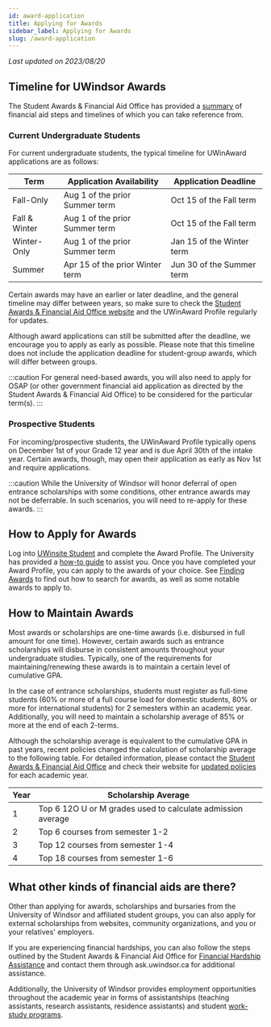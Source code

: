 ```yaml
---
id: award-application
title: Applying for Awards
sidebar_label: Applying for Awards
slug: /award-application
---
```


_Last updated on 2023/08/20_

## Timeline for UWindsor Awards

The Student Awards & Financial Aid Office has provided a [summary](https://www.uwindsor.ca/studentawards/431/financial-aid-steps) of financial aid steps and timelines of which you can take reference from.

### Current Undergraduate Students

For current undergraduate students, the typical timeline for UWinAward applications are as follows:

| Term          | Application Availability        | Application Deadline      |
| ------------- | ------------------------------- | ------------------------- |
| Fall-Only     | Aug 1 of the prior Summer term  | Oct 15 of the Fall term   |
| Fall & Winter | Aug 1 of the prior Summer term  | Oct 15 of the Fall term   |
| Winter-Only   | Aug 1 of the prior Summer term  | Jan 15 of the Winter term |
| Summer        | Apr 15 of the prior Winter term | Jun 30 of the Summer term |

Certain awards may have an earlier or later deadline, and the general timeline may differ between years, so make sure to check the [Student Awards & Financial Aid Office website](https://www.uwindsor.ca/studentawards/) and the UWinAward Profile regularly for updates.

Although award applications can still be submitted after the deadline, we encourage you to apply as early as possible. Please note that this timeline does not include the application deadline for student-group awards, which will differ between groups.

:::caution
For general need-based awards, you will also need to apply for OSAP (or other government financial aid application as directed by the Student Awards & Financial Aid Office) to be considered for the particular term(s).
:::

### Prospective Students

For incoming/prospective students, the UWinAward Profile typically opens on December 1st of your Grade 12 year and is due April 30th of the intake year. Certain awards, though, may open their application as early as Nov 1st and require applications.

:::caution
While the University of Windsor will honor deferral of open entrance scholarships with some conditions, other entrance awards may not be deferrable. In such scenarios, you will need to re-apply for these awards.
:::

## How to Apply for Awards

Log into [UWinsite Student][uwinsite] and complete the Award Profile. The University has provided a [how-to guide][guide] to assist you. Once you have completed your Award Profile, you can apply to the awards of your choice. See [Finding Awards](findingawards) to find out how to search for awards, as well as some notable awards to apply to.

## How to Maintain Awards

Most awards or scholarships are one-time awards (i.e. disbursed in full amount for one time). However, certain awards such as entrance scholarships will disburse in consistent amounts throughout your undergraduate studies. Typically, one of the requirements for maintaining/renewing these awards is to maintain a certain level of cumulative GPA.

In the case of entrance scholarships, students must register as full-time students (60% or more of a full course load for domestic students, 80% or more for international students) for 2 semesters within an academic year. Additionally, you will need to maintain a scholarship average of 85% or more at the end of each 2-terms.

Although the scholarship average is equivalent to the cumulative GPA in past years, recent policies changed the calculation of scholarship average to the following table. For detailed information, please contact the [Student Awards & Financial Aid Office](https://www.uwindsor.ca/studentawards/304/office-location-and-hours) and check their website for [updated policies](https://www.uwindsor.ca/studentawards/sites/uwindsor.ca.studentawards/files/2022-2023_entrance_award_regulations_2.pdf) for each academic year.

| Year | Scholarship Average                                         |
| ---- | ----------------------------------------------------------- |
| 1    | Top 6 12O U or M grades used to calculate admission average |
| 2    | Top 6 courses from semester 1-2                             |
| 3    | Top 12 courses from semester 1-4                            |
| 4    | Top 18 courses from semester 1-6                            |

## What other kinds of financial aids are there?

Other than applying for awards, scholarships and bursaries from the University of Windsor and affiliated student groups, you can also apply for external scholarships from websites, community organizations, and you or your relatives' employers.

If you are experiencing financial hardships, you can also follow the steps outlined by the Student Awards & Financial Aid Office for [Financial Hardship Assistance](https://www.uwindsor.ca/studentawards/455/financial-hardship-assistance) and contact them through ask.uwindsor.ca for additional assistance.

Additionally, the University of Windsor provides employment opportunities throughout the academic year in forms of assistantships (teaching assistants, research assistants, residence assistants) and student [work-study programs](https://www.uwindsor.ca/career-development-experiential/ignite).

[awardsearch]: https://www.uwindsor.ca/studentawards/awards-search?ACAD_CAREER=UGRD&UW_FAC=SCIENCE
[uwinsite]: https://student.uwindsor.ca
[guide]: https://ask.uwindsor.ca/app/answers/detail/a_id/728/kw/award
